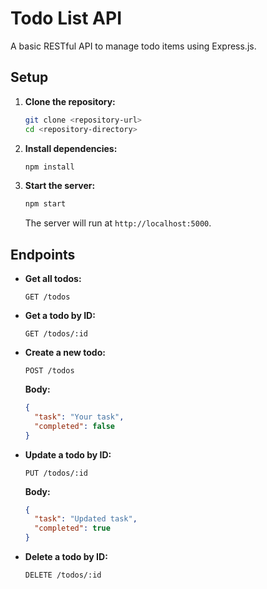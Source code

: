 # Todo List API

A basic RESTful API to manage todo items using Express.js.

## Setup

1. **Clone the repository:**

    ```bash
    git clone <repository-url>
    cd <repository-directory>
    ```

2. **Install dependencies:**

    ```bash
    npm install
    ```

3. **Start the server:**

    ```bash
    npm start
    ```

    The server will run at `http://localhost:5000`.

## Endpoints

- **Get all todos:**

    ```http
    GET /todos
    ```

- **Get a todo by ID:**

    ```http
    GET /todos/:id
    ```

- **Create a new todo:**

    ```http
    POST /todos
    ```

    **Body:**

    ```json
    {
      "task": "Your task",
      "completed": false
    }
    ```

- **Update a todo by ID:**

    ```http
    PUT /todos/:id
    ```

    **Body:**

    ```json
    {
      "task": "Updated task",
      "completed": true
    }
    ```

- **Delete a todo by ID:**

    ```http
    DELETE /todos/:id
    ```


